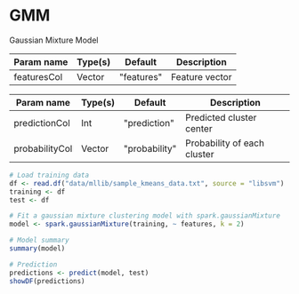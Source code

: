 # GMM

Gaussian Mixture Model

Param name|Type(s)|Default|Description
--|--|--|--
featuresCol|Vector|"features"|Feature vector


Param name|Type(s)|Default|Description
--|--|--|--
predictionCol|Int|"prediction"|Predicted cluster center
probabilityCol|Vector|"probability"|Probability of each cluster

```r
# Load training data
df <- read.df("data/mllib/sample_kmeans_data.txt", source = "libsvm")
training <- df
test <- df

# Fit a gaussian mixture clustering model with spark.gaussianMixture
model <- spark.gaussianMixture(training, ~ features, k = 2)

# Model summary
summary(model)

# Prediction
predictions <- predict(model, test)
showDF(predictions)

```